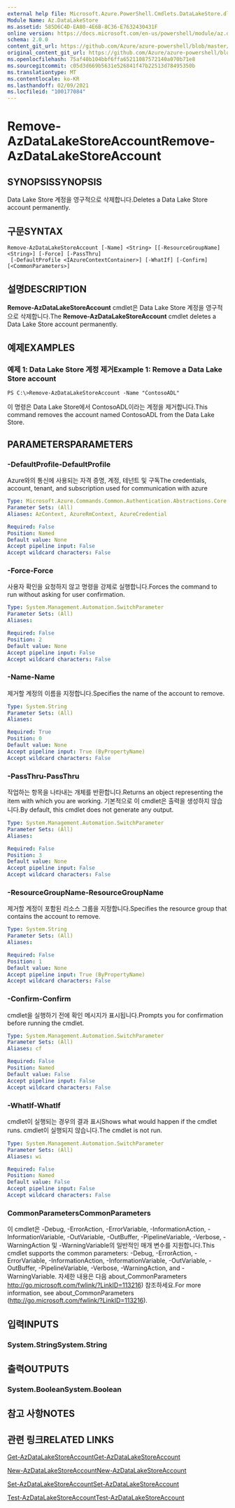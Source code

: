 ```yaml
---
external help file: Microsoft.Azure.PowerShell.Cmdlets.DataLakeStore.dll-Help.xml
Module Name: Az.DataLakeStore
ms.assetid: 585D6C4D-EA80-4E6B-8C36-E7632430431F
online version: https://docs.microsoft.com/en-us/powershell/module/az.datalakestore/remove-azdatalakestoreaccount
schema: 2.0.0
content_git_url: https://github.com/Azure/azure-powershell/blob/master/src/DataLakeStore/DataLakeStore/help/Remove-AzDataLakeStoreAccount.md
original_content_git_url: https://github.com/Azure/azure-powershell/blob/master/src/DataLakeStore/DataLakeStore/help/Remove-AzDataLakeStoreAccount.md
ms.openlocfilehash: 75af40b104bbf6ffa65211087572140a070b71e8
ms.sourcegitcommit: c05d3d669b5631e526841f47b22513d78495350b
ms.translationtype: MT
ms.contentlocale: ko-KR
ms.lasthandoff: 02/09/2021
ms.locfileid: "100177084"
---
```

# <span data-ttu-id="ce926-101">Remove-AzDataLakeStoreAccount</span><span class="sxs-lookup"><span data-stu-id="ce926-101">Remove-AzDataLakeStoreAccount</span></span>

## <span data-ttu-id="ce926-102">SYNOPSIS</span><span class="sxs-lookup"><span data-stu-id="ce926-102">SYNOPSIS</span></span>
<span data-ttu-id="ce926-103">Data Lake Store 계정을 영구적으로 삭제합니다.</span><span class="sxs-lookup"><span data-stu-id="ce926-103">Deletes a Data Lake Store account permanently.</span></span>

## <span data-ttu-id="ce926-104">구문</span><span class="sxs-lookup"><span data-stu-id="ce926-104">SYNTAX</span></span>

```
Remove-AzDataLakeStoreAccount [-Name] <String> [[-ResourceGroupName] <String>] [-Force] [-PassThru]
 [-DefaultProfile <IAzureContextContainer>] [-WhatIf] [-Confirm] [<CommonParameters>]
```

## <span data-ttu-id="ce926-105">설명</span><span class="sxs-lookup"><span data-stu-id="ce926-105">DESCRIPTION</span></span>
<span data-ttu-id="ce926-106">**Remove-AzDataLakeStoreAccount** cmdlet은 Data Lake Store 계정을 영구적으로 삭제합니다.</span><span class="sxs-lookup"><span data-stu-id="ce926-106">The **Remove-AzDataLakeStoreAccount** cmdlet deletes a Data Lake Store account permanently.</span></span>

## <span data-ttu-id="ce926-107">예제</span><span class="sxs-lookup"><span data-stu-id="ce926-107">EXAMPLES</span></span>

### <span data-ttu-id="ce926-108">예제 1: Data Lake Store 계정 제거</span><span class="sxs-lookup"><span data-stu-id="ce926-108">Example 1: Remove a Data Lake Store account</span></span>
```
PS C:\>Remove-AzDataLakeStoreAccount -Name "ContosoADL"
```

<span data-ttu-id="ce926-109">이 명령은 Data Lake Store에서 ContosoADL이라는 계정을 제거합니다.</span><span class="sxs-lookup"><span data-stu-id="ce926-109">This command removes the account named ContosoADL from the Data Lake Store.</span></span>

## <span data-ttu-id="ce926-110">PARAMETERS</span><span class="sxs-lookup"><span data-stu-id="ce926-110">PARAMETERS</span></span>

### <span data-ttu-id="ce926-111">-DefaultProfile</span><span class="sxs-lookup"><span data-stu-id="ce926-111">-DefaultProfile</span></span>
<span data-ttu-id="ce926-112">Azure와의 통신에 사용되는 자격 증명, 계정, 테넌트 및 구독</span><span class="sxs-lookup"><span data-stu-id="ce926-112">The credentials, account, tenant, and subscription used for communication with azure</span></span>

```yaml
Type: Microsoft.Azure.Commands.Common.Authentication.Abstractions.Core.IAzureContextContainer
Parameter Sets: (All)
Aliases: AzContext, AzureRmContext, AzureCredential

Required: False
Position: Named
Default value: None
Accept pipeline input: False
Accept wildcard characters: False
```

### <span data-ttu-id="ce926-113">-Force</span><span class="sxs-lookup"><span data-stu-id="ce926-113">-Force</span></span>
<span data-ttu-id="ce926-114">사용자 확인을 요청하지 않고 명령을 강제로 실행합니다.</span><span class="sxs-lookup"><span data-stu-id="ce926-114">Forces the command to run without asking for user confirmation.</span></span>

```yaml
Type: System.Management.Automation.SwitchParameter
Parameter Sets: (All)
Aliases:

Required: False
Position: 2
Default value: None
Accept pipeline input: False
Accept wildcard characters: False
```

### <span data-ttu-id="ce926-115">-Name</span><span class="sxs-lookup"><span data-stu-id="ce926-115">-Name</span></span>
<span data-ttu-id="ce926-116">제거할 계정의 이름을 지정합니다.</span><span class="sxs-lookup"><span data-stu-id="ce926-116">Specifies the name of the account to remove.</span></span>

```yaml
Type: System.String
Parameter Sets: (All)
Aliases:

Required: True
Position: 0
Default value: None
Accept pipeline input: True (ByPropertyName)
Accept wildcard characters: False
```

### <span data-ttu-id="ce926-117">-PassThru</span><span class="sxs-lookup"><span data-stu-id="ce926-117">-PassThru</span></span>
<span data-ttu-id="ce926-118">작업하는 항목을 나타내는 개체를 반환합니다.</span><span class="sxs-lookup"><span data-stu-id="ce926-118">Returns an object representing the item with which you are working.</span></span>
<span data-ttu-id="ce926-119">기본적으로 이 cmdlet은 출력을 생성하지 않습니다.</span><span class="sxs-lookup"><span data-stu-id="ce926-119">By default, this cmdlet does not generate any output.</span></span>

```yaml
Type: System.Management.Automation.SwitchParameter
Parameter Sets: (All)
Aliases:

Required: False
Position: 3
Default value: None
Accept pipeline input: False
Accept wildcard characters: False
```

### <span data-ttu-id="ce926-120">-ResourceGroupName</span><span class="sxs-lookup"><span data-stu-id="ce926-120">-ResourceGroupName</span></span>
<span data-ttu-id="ce926-121">제거할 계정이 포함된 리소스 그룹을 지정합니다.</span><span class="sxs-lookup"><span data-stu-id="ce926-121">Specifies the resource group that contains the account to remove.</span></span>

```yaml
Type: System.String
Parameter Sets: (All)
Aliases:

Required: False
Position: 1
Default value: None
Accept pipeline input: True (ByPropertyName)
Accept wildcard characters: False
```

### <span data-ttu-id="ce926-122">-Confirm</span><span class="sxs-lookup"><span data-stu-id="ce926-122">-Confirm</span></span>
<span data-ttu-id="ce926-123">cmdlet을 실행하기 전에 확인 메시지가 표시됩니다.</span><span class="sxs-lookup"><span data-stu-id="ce926-123">Prompts you for confirmation before running the cmdlet.</span></span>

```yaml
Type: System.Management.Automation.SwitchParameter
Parameter Sets: (All)
Aliases: cf

Required: False
Position: Named
Default value: False
Accept pipeline input: False
Accept wildcard characters: False
```

### <span data-ttu-id="ce926-124">-WhatIf</span><span class="sxs-lookup"><span data-stu-id="ce926-124">-WhatIf</span></span>
<span data-ttu-id="ce926-125">cmdlet이 실행되는 경우의 결과 표시</span><span class="sxs-lookup"><span data-stu-id="ce926-125">Shows what would happen if the cmdlet runs.</span></span>
<span data-ttu-id="ce926-126">cmdlet이 실행되지 않습니다.</span><span class="sxs-lookup"><span data-stu-id="ce926-126">The cmdlet is not run.</span></span>

```yaml
Type: System.Management.Automation.SwitchParameter
Parameter Sets: (All)
Aliases: wi

Required: False
Position: Named
Default value: False
Accept pipeline input: False
Accept wildcard characters: False
```

### <span data-ttu-id="ce926-127">CommonParameters</span><span class="sxs-lookup"><span data-stu-id="ce926-127">CommonParameters</span></span>
<span data-ttu-id="ce926-128">이 cmdlet은 -Debug, -ErrorAction, -ErrorVariable, -InformationAction, -InformationVariable, -OutVariable, -OutBuffer, -PipelineVariable, -Verbose, -WarningAction 및 -WarningVariable의 일반적인 매개 변수를 지원합니다.</span><span class="sxs-lookup"><span data-stu-id="ce926-128">This cmdlet supports the common parameters: -Debug, -ErrorAction, -ErrorVariable, -InformationAction, -InformationVariable, -OutVariable, -OutBuffer, -PipelineVariable, -Verbose, -WarningAction, and -WarningVariable.</span></span> <span data-ttu-id="ce926-129">자세한 내용은 다음 about_CommonParameters http://go.microsoft.com/fwlink/?LinkID=113216) 참조하세요.</span><span class="sxs-lookup"><span data-stu-id="ce926-129">For more information, see about_CommonParameters (http://go.microsoft.com/fwlink/?LinkID=113216).</span></span>

## <span data-ttu-id="ce926-130">입력</span><span class="sxs-lookup"><span data-stu-id="ce926-130">INPUTS</span></span>

### <span data-ttu-id="ce926-131">System.String</span><span class="sxs-lookup"><span data-stu-id="ce926-131">System.String</span></span>

## <span data-ttu-id="ce926-132">출력</span><span class="sxs-lookup"><span data-stu-id="ce926-132">OUTPUTS</span></span>

### <span data-ttu-id="ce926-133">System.Boolean</span><span class="sxs-lookup"><span data-stu-id="ce926-133">System.Boolean</span></span>

## <span data-ttu-id="ce926-134">참고 사항</span><span class="sxs-lookup"><span data-stu-id="ce926-134">NOTES</span></span>

## <span data-ttu-id="ce926-135">관련 링크</span><span class="sxs-lookup"><span data-stu-id="ce926-135">RELATED LINKS</span></span>

[<span data-ttu-id="ce926-136">Get-AzDataLakeStoreAccount</span><span class="sxs-lookup"><span data-stu-id="ce926-136">Get-AzDataLakeStoreAccount</span></span>](./Get-AzDataLakeStoreAccount.md)

[<span data-ttu-id="ce926-137">New-AzDataLakeStoreAccount</span><span class="sxs-lookup"><span data-stu-id="ce926-137">New-AzDataLakeStoreAccount</span></span>](./New-AzDataLakeStoreAccount.md)

[<span data-ttu-id="ce926-138">Set-AzDataLakeStoreAccount</span><span class="sxs-lookup"><span data-stu-id="ce926-138">Set-AzDataLakeStoreAccount</span></span>](./Set-AzDataLakeStoreAccount.md)

[<span data-ttu-id="ce926-139">Test-AzDataLakeStoreAccount</span><span class="sxs-lookup"><span data-stu-id="ce926-139">Test-AzDataLakeStoreAccount</span></span>](./Test-AzDataLakeStoreAccount.md)


